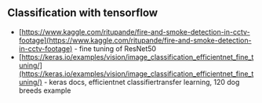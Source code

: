 ## Classification with tensorflow
* [https://www.kaggle.com/ritupande/fire-and-smoke-detection-in-cctv-footage](https://www.kaggle.com/ritupande/fire-and-smoke-detection-in-cctv-footage) - fine tuning of ResNet50
* [https://keras.io/examples/vision/image_classification_efficientnet_fine_tuning/](https://keras.io/examples/vision/image_classification_efficientnet_fine_tuning/) - keras docs, efficientnet classifiertransfer learning, 120 dog breeds example